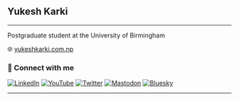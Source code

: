 ## Yukesh Karki
---
Postgraduate student at the University of Birmingham

🌐 [yukeshkarki.com.np](https://yukeshkarki.com.np/)

### 🔗 Connect with me

[![LinkedIn](https://img.shields.io/badge/-LinkedIn-blue?logo=linkedin&logoColor=white)](https://linkedin.com/in/yourprofile)
[![YouTube](https://img.shields.io/badge/-YouTube-red?logo=youtube&logoColor=white)](https://youtube.com/yourchannel)
[![Twitter](https://img.shields.io/badge/-Twitter-blue?logo=twitter&logoColor=white)](https://twitter.com/yourhandle)
[![Mastodon](https://img.shields.io/badge/-Fosstodon-purple?logo=mastodon&logoColor=white)](https://fosstodon.org/@yourhandle)
[![Bluesky](https://img.shields.io/badge/-Bluesky-blue?logo=bluesky&logoColor=white)](https://bsky.app/profile/yourhandle)

---
